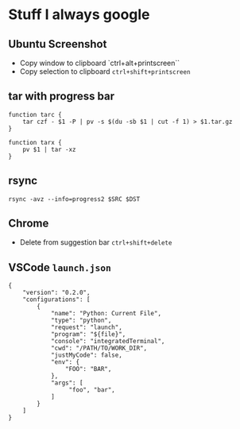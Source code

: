# Stuff I always google

## Ubuntu Screenshot

* Copy window to clipboard `ctrl+alt+printscreen``
* Copy selection to clipboard `ctrl+shift+printscreen`

## tar with progress bar

```
function tarc {
    tar czf - $1 -P | pv -s $(du -sb $1 | cut -f 1) > $1.tar.gz
}
```

```
function tarx {
    pv $1 | tar -xz
}
```

## rsync

```
rsync -avz --info=progress2 $SRC $DST
```

## Chrome

* Delete from suggestion bar `ctrl+shift+delete`

## VSCode `launch.json`

```
{
    "version": "0.2.0",
    "configurations": [
        {
            "name": "Python: Current File",
            "type": "python",
            "request": "launch",
            "program": "${file}",
            "console": "integratedTerminal",
            "cwd": "/PATH/TO/WORK_DIR",
            "justMyCode": false,
            "env": {
                "FOO": "BAR",
            },
            "args": [
                 "foo", "bar",
            ]
        }
    ]
}
```
